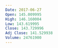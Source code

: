 ```yaml
---
Date: 2017-06-27
Open: 145.009995
High: 146.160004
Low: 143.619995
Close: 143.729996
Adj Close: 141.529938
Volume: 24761900
---
```

